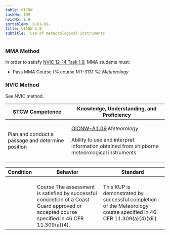 ```yaml
---
table: OICNW
taskNo: 1D9
nvicNo: 1.9 
sortableNo: D-01-09-
title: OICNW 1.9 
subtitle:  Use of meteorological instruments
---
```



### MMA Method

In order to satisfy  [NVIC 12-14  Task  1.9]({{site.baseurl}}/assets/images/nvic-12-14.pdf), MMA students must:

* Pass MMA Course {% course MT-3131 %}  *Meteorology*


### NVIC Method

<a onclick="togglevisibility('nvic_methods')" >See NVIC method.</a>

<div id='nvic_methods' class='hide'>

<table>
<thead>
<tr>
<th class='forty'> STCW Competence </th>
<th class='sixty'> Knowledge, Understanding, and Proficiency </th>
</tr>
</thead>




<tbody>
<tr><td markdown='1'>

Plan and conduct a passage and determine position

</td><td markdown='1'>

[OICNW-A1.09]({{site.baseurl}}/tables/21.html#OICNW-A1.09) *Meteorology*

Ability to use and interpret information obtained from shipborne meteorological instruments

</td></tr>


</tbody>
</table>


<table>
<thead>
<tr><th class='twenty'>  Condition </th><th class='twenty'> Behavior </th><th  class='sixty'>Standard </th></tr>
</thead>
<tbody >



<tr><td markdown='1'>


</td><td markdown='1'>


<br>

<div class="tooltip">Course
<span class="tooltiptext">
The assessment is satisfied by successful completion of a Coast Guard approved or accepted course specified in 46 CFR 11.309(a)(4).
</span>
</div>


</td><td markdown='1'>

This KUP is demonstrated by successful completion of the Meteorology course specified in 46 CFR 11.309(a)(4)(xiii).

</td></tr>
</tbody>
</table>
</div>
